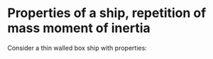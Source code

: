 # Properties of a ship, repetition of mass moment of inertia

Consider a thin walled box ship with properties:
